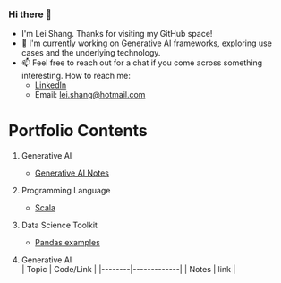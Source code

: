 ### Hi there 👋

<!--
**lshang0311/lshang0311** is a ✨ _special_ ✨ repository because its `README.md` (this file) appears on your GitHub profile.

Here are some ideas to get you started:

- 🔭 I’m currently working on ...
- 🌱 I’m currently learning ...
- 👯 I’m looking to collaborate on ...
- 🤔 I’m looking for help with ...
- 💬 Ask me about ...
- 📫 How to reach me: ...
- 😄 Pronouns: ...
- ⚡ Fun fact: ...
-->
- I'm Lei Shang. Thanks for visiting my GitHub space!
- 🔭 I'm currently working on Generative AI frameworks, exploring use cases and the underlying technology.
- 📫 Feel free to reach out for a chat if you come across something interesting. How to reach me:
     - [LinkedIn](https://www.linkedin.com/in/lei-shang-929590114/)
     - Email: lei.shang@hotmail.com

# Portfolio Contents
1. Generative AI
   - [Generative AI Notes](https://github.com/lshang0311/genai-notes)
2. Programming Language
   - [Scala](https://github.com/lshang0311/fun-with-weather-scala)
3. Data Science Toolkit
   - [Pandas examples](https://github.com/lshang0311/pandas-examples)

1. Generative AI  
| Topic  | Code/Link   |
|--------|-------------|
| Notes  |   link      |


